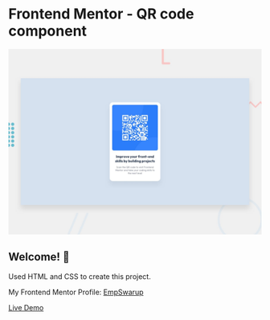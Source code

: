 # Frontend Mentor - QR code component

![Design preview for the QR code component coding challenge](./design/desktop-preview.jpg)

## Welcome! 👋

Used HTML and CSS to create this project.

My Frontend Mentor Profile: [EmpSwarup](https://www.frontendmentor.io/profile/EmpSwarup)

[Live Demo](https://www.frontendmentor.io/profile/EmpSwarup)
